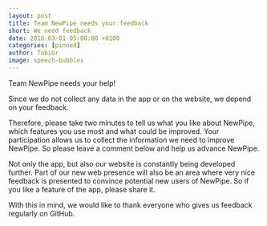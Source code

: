 ```yaml
---
layout: post
title: Team NewPipe needs your feedback
short: We need feedback
date: 2018-03-01 05:00:00 +0100
categories: [pinned]
author: TobiGr
image: speech-bubbles
---
```


Team NewPipe needs your help!

Since we do not collect any data in the app or on the website,
we depend on your feedback.

Therefore, please take two minutes to tell us what you like about NewPipe,
which features you use most and what could be improved.
Your participation allows us to collect the information we need to improve NewPipe.
So please leave a comment below and help us advance NewPipe.

Not only the app, but also our website is constantly being developed further.
Part of our new web presence will also be an area where very nice feedback is presented
to convince potential new users of NewPipe. So if you like a feature of the app, please share it.

With this in mind, we would like to thank everyone who gives us feedback regularly on GitHub.
